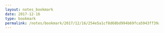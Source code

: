 ```yaml
---
layout: notes_bookmark
date: 2017-12-16
type: bookmark
permalink: /notes/bookmark/2017/12/16/254e5a1cf8d68bd994b69fca5943ff39a9f7d75f.html
---
```


